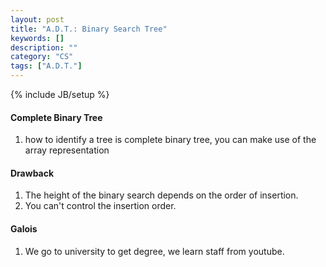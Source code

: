 ```yaml
---
layout: post
title: "A.D.T.: Binary Search Tree"
keywords: []
description: ""
category: "CS"
tags: ["A.D.T."]
---
```

{% include JB/setup %}




#### Complete Binary Tree
1. how to identify a tree is complete binary tree, you can make use of the array
   representation
  

#### Drawback
1. The height of the binary search depends on the order of insertion.
2. You can't control the insertion order.

#### Galois
1. We go to university to get degree, we learn staff from youtube.


